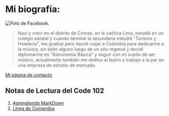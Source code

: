 

# Mi biografía: 

![Foto de Facebook.](https://i1.sndcdn.com/avatars-lAdiUXdpBB0klH1x-yjsjXw-t240x240.jpg) 
> Nací y crecí en el distrito de Comas, en la caótica Lima, estudié en un colegio estatal y cuando terminé la secundaria estudié "Turismo y Hotelería", me gradué pero decidí viajar a Colombia para dedicarme a la música, sin éxito alguno luego de un año regresé y decidí diplomarme en "Astronomía Básica" y seguir con mi sueño de ser músico, actualmente también me dedico al teatro y trabajo a la par en una empresa de estudio de mercado.

[Mi página de contacto](https://www.facebook.com/johelcgarcia7)


## Notas de Lectura del Code 102
1. [Aprendiendo MarkDown](/102/read01.md)
2. [Línea de Comandos](/102/read02.md)
